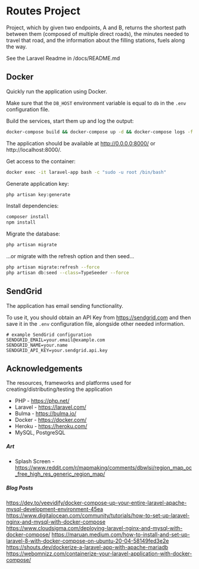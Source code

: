 # Routes Project

Project, which by given two endpoints, A and B, returns the shortest path between them (composed of multiple direct roads), the minutes needed to travel that road, and the information about the filling stations, fuels along the way.

See the Laravel Readme in /docs/README.md

## Docker
Quickly run the application using Docker.

Make sure that the ```DB_HOST``` environment variable is equal to ```db``` in the ```.env``` configuration file.

Build the services, start them up and log the output:

```bash
docker-compose build && docker-compose up -d && docker-compose logs -f 
```

The application should be available at http://0.0.0.0:8000/ or http://localhost:8000/.

Get access to the container:
```bash
docker exec -it laravel-app bash -c "sudo -u root /bin/bash"
```

Generate application key:
```bash
php artisan key:generate
```

Install dependencies:
```bash
composer install
npm install
```

Migrate the database:
```bash
php artisan migrate
```

...or migrate with the refresh option and then seed... 

```bash
php artisan migrate:refresh --force
php artisan db:seed --class=TypeSeeder --force
```

## SendGrid
The application has email sending functionality.

To use it, you should obtain an API Key from https://sendgrid.com and then save it in the ```.env``` configuration file, alongside 
other needed information.

```dotenv
# example SendGrid configuration
SENDGRID_EMAIL=your.email@example.com
SENDGRID_NAME=your.name
SENDGRID_API_KEY=your.sendgrid.api.key
```

## Acknowledgements

The resources, frameworks and platforms used for creating/distributing/testing the application

- PHP - https://php.net/
- Laravel - https://laravel.com/
- Bulma - https://bulma.io/
- Docker - https://docker.com/
- Heroku - https://heroku.com/
- MySQL, PostgreSQL

##### Art
- Splash Screen - https://www.reddit.com/r/mapmaking/comments/dbwlsi/region_map_oc_free_high_res_generic_region_map/

#####  Blog Posts

https://dev.to/veevidify/docker-compose-up-your-entire-laravel-apache-mysql-development-environment-45ea
https://www.digitalocean.com/community/tutorials/how-to-set-up-laravel-nginx-and-mysql-with-docker-compose
https://www.cloudsigma.com/deploying-laravel-nginx-and-mysql-with-docker-compose/
https://maruan.medium.com/how-to-install-and-set-up-laravel-8-with-docker-compose-on-ubuntu-20-04-58149fed3e2e
https://shouts.dev/dockerize-a-laravel-app-with-apache-mariadb
https://webomnizz.com/containerize-your-laravel-application-with-docker-compose/
